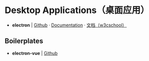 # Desktop Applications（桌面应用）

- **electron** | [Github](https://github.com/electron/electron) · [Documentation](https://electronjs.org/docs)  · [文档（w3cschool）](https://www.w3cschool.cn/electronmanual/)


## Boilerplates

- **electron-vue** | [Github](https://github.com/SimulatedGREG/electron-vue)
